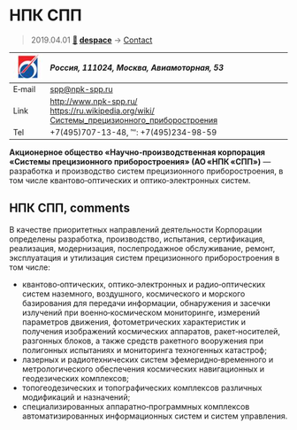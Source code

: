 # НПК СПП
> 2019.04.01 **[🚀](../index/index.md) [despace](index.md)** → [Contact](contact.md)

|[![](f/contact/n/npk_spp_logo1_thumb.jpg)](f/contact/n/npk_spp_logo1.png)|*Россия, 111024, Москва, Авиамоторная, 53*|
|:--|:--|
|E‑mail|<spp@npk-spp.ru>|
|Link|<http://www.npk-spp.ru/><br> <https://ru.wikipedia.org/wiki/Системы_прецизионного_приборостроения>|
|Tel|+7(495)707-13-48, ℻: +7(495)234-98-59|

**Акционерное общество «Научно‑производственная корпорация «Системы прецизионного приборостроения» (АО «НПК «СПП»)** — разработка и производство систем прецизионного приборостроения, в том числе квантово‑оптических и оптико‑электронных систем.


<p style="page-break-after:always"> </p>

## НПК СПП, comments

В качестве приоритетных направлений деятельности Корпорации определены разработка, производство, испытания, сертификация, реализация, модернизация, послепродажное обслуживание, ремонт, эксплуатация и утилизация систем прецизионного приборостроения в том числе:

   - квантово‑оптических, оптико‑электронных и радио‑оптических систем   наземного, воздушного, космического и морского базирования для передачи информации, обнаружения и засечки излучений при военно‑космическом мониторинге, измерений параметров движения, фотометрических характеристик и получения изображений космических аппаратов, ракет‑носителей, разгонных блоков, а также средств ракетного вооружения при полигонных испытаниях и мониторинга техногенных катастроф;
   - лазерных и радиотехнических систем эфемеридно‑временного и метрологического обеспечения космических навигационных и геодезических комплексов;
   - топогеодезических и топографических комплексов различных модификаций и назначений;
   - специализированных аппаратно‑программных комплексов автоматизированных информационных систем  и систем управления.
